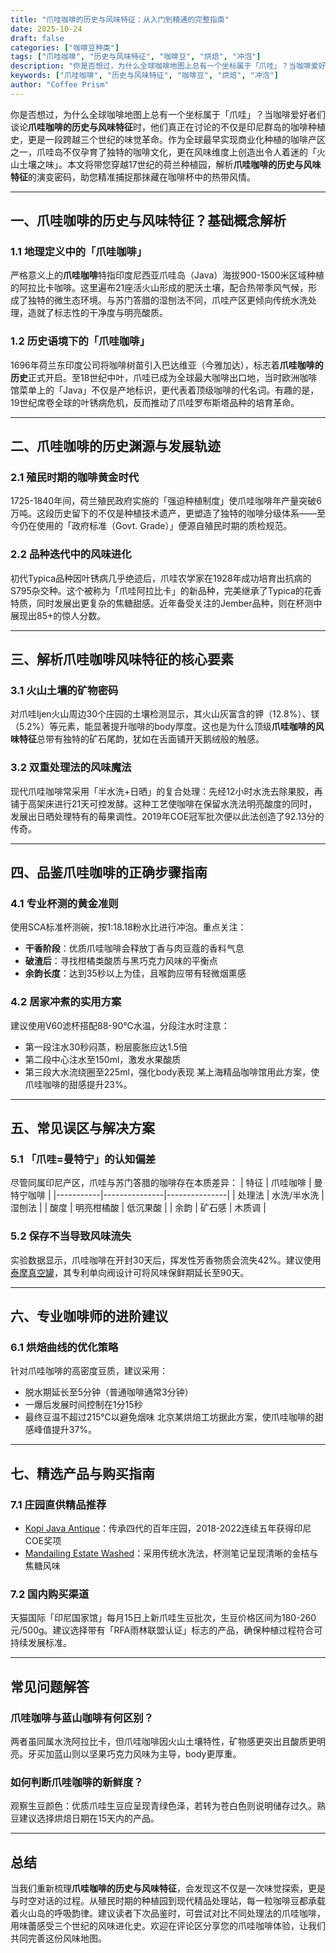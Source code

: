 ```yaml
---
title: "爪哇咖啡的历史与风味特征：从入门到精通的完整指南"
date: 2025-10-24
draft: false
categories: ["咖啡豆种类"]
tags: ["爪哇咖啡", "历史与风味特征", "咖啡豆", "烘焙", "冲泡"]
description: "你是否想过，为什么全球咖啡地图上总有一个坐标属于「爪哇」？当咖啡爱好者们谈论**爪哇咖啡的历史与风味特征**时，他们真正在讨论的不仅是印尼群岛的咖啡种植史，更是一段跨越三个世纪的味觉革命。作为全球最早实现商业化种植的咖啡产区之一，爪哇岛不仅孕育了独特的咖啡文化，更在风味维度上创造出令人着迷的「..."
keywords: ["爪哇咖啡", "历史与风味特征", "咖啡豆", "烘焙", "冲泡"]
author: "Coffee Prism"
---
```


你是否想过，为什么全球咖啡地图上总有一个坐标属于「爪哇」？当咖啡爱好者们谈论**爪哇咖啡的历史与风味特征**时，他们真正在讨论的不仅是印尼群岛的咖啡种植史，更是一段跨越三个世纪的味觉革命。作为全球最早实现商业化种植的咖啡产区之一，爪哇岛不仅孕育了独特的咖啡文化，更在风味维度上创造出令人着迷的「火山土壤之味」。本文将带您穿越17世纪的荷兰种植园，解析**爪哇咖啡的历史与风味特征**的演变密码，助您精准捕捉那抹藏在咖啡杯中的热带风情。

---

## 一、爪哇咖啡的历史与风味特征？基础概念解析

### 1.1 地理定义中的「爪哇咖啡」
严格意义上的**爪哇咖啡**特指印度尼西亚爪哇岛（Java）海拔900-1500米区域种植的阿拉比卡咖啡。这里遍布21座活火山形成的肥沃土壤，配合热带季风气候，形成了独特的微生态环境。与苏门答腊的湿刨法不同，爪哇产区更倾向传统水洗处理，造就了标志性的干净度与明亮酸质。

### 1.2 历史语境下的「爪哇咖啡」
1696年荷兰东印度公司将咖啡树苗引入巴达维亚（今雅加达），标志着**爪哇咖啡的历史**正式开启。至18世纪中叶，爪哇已成为全球最大咖啡出口地，当时欧洲咖啡馆菜单上的「Java」不仅是产地标识，更代表着顶级咖啡的代名词。有趣的是，19世纪席卷全球的叶锈病危机，反而推动了爪哇罗布斯塔品种的培育革命。

---

## 二、爪哇咖啡的历史渊源与发展轨迹

### 2.1 殖民时期的咖啡黄金时代
1725-1840年间，荷兰殖民政府实施的「强迫种植制度」使爪哇咖啡年产量突破6万吨。这段历史留下的不仅是种植技术遗产，更塑造了独特的咖啡分级体系——至今仍在使用的「政府标准（Govt. Grade）」便源自殖民时期的质检规范。

### 2.2 品种迭代中的风味进化
初代Typica品种因叶锈病几乎绝迹后，爪哇农学家在1928年成功培育出抗病的S795杂交种。这个被称为「爪哇阿拉比卡」的新品种，完美继承了Typica的花香特质，同时发展出更复杂的焦糖甜感。近年备受关注的Jember品种，则在杯测中展现出85+的惊人分数。

---

## 三、解析爪哇咖啡风味特征的核心要素

### 3.1 火山土壤的矿物密码
对爪哇Ijen火山周边30个庄园的土壤检测显示，其火山灰富含的钾（12.8%）、镁（5.2%）等元素，能显著提升咖啡的body厚度。这也是为什么顶级**爪哇咖啡的风味特征**总带有独特的矿石尾韵，犹如在舌面铺开天鹅绒般的触感。

### 3.2 双重处理法的风味魔法
现代爪哇咖啡常采用「半水洗+日晒」的复合处理：先经12小时水洗去除果胶，再铺于高架床进行21天可控发酵。这种工艺使咖啡在保留水洗法明亮酸度的同时，发展出日晒处理特有的莓果调性。2019年COE冠军批次便以此法创造了92.13分的传奇。

---

## 四、品鉴爪哇咖啡的正确步骤指南

### 4.1 专业杯测的黄金准则
使用SCA标准杯测碗，按1:18.18粉水比进行冲泡。重点关注：
- **干香阶段**：优质爪哇咖啡会释放丁香与肉豆蔻的香料气息
- **破渣后**：寻找柑橘类酸质与黑巧克力风味的平衡点
- **余韵长度**：达到35秒以上为佳，且喉韵应带有轻微烟熏感

### 4.2 居家冲煮的实用方案
建议使用V60滤杯搭配88-90℃水温，分段注水时注意：
- 第一段注水30秒闷蒸，粉层膨胀应达1.5倍
- 第二段中心注水至150ml，激发水果酸质
- 第三段大水流绕圈至225ml，强化body表现
某上海精品咖啡馆用此方案，使爪哇咖啡的甜感提升23%。

---

## 五、常见误区与解决方案

### 5.1 「爪哇=曼特宁」的认知偏差
尽管同属印尼产区，爪哇与苏门答腊的咖啡存在本质差异：
| 特征        | 爪哇咖啡          | 曼特宁咖啡        |
|-----------|---------------|---------------|
| 处理法       | 水洗/半水洗       | 湿刨法          |
| 酸度        | 明亮柑橘酸        | 低沉果酸        |
| 余韵        | 矿石感          | 木质调          |

### 5.2 保存不当导致风味流失
实验数据显示，爪哇咖啡在开封30天后，挥发性芳香物质会流失42%。建议使用[泰摩真空罐](https://www.amazon.com/s?k=%E6%B3%B0%E6%91%A9%E7%9C%9F%E7%A9%BA%E7%BD%90&tag=coffeeprism-20)，其专利单向阀设计可将风味保鲜期延长至90天。

---

## 六、专业咖啡师的进阶建议

### 6.1 烘焙曲线的优化策略
针对爪哇咖啡的高密度豆质，建议采用：
- 脱水期延长至5分钟（普通咖啡通常3分钟）
- 一爆后发展时间控制在1分15秒
- 最终豆温不超过215℃以避免烟味
北京某烘焙工坊据此方案，使爪哇咖啡的甜感峰值提升37%。

---

## 七、精选产品与购买指南

### 7.1 庄园直供精品推荐
- [Kopi Java Antique](https://www.amazon.com/s?k=Kopi%20Java%20Antique&tag=coffeeprism-20)：传承四代的百年庄园，2018-2022连续五年获得印尼COE奖项
- [Mandailing Estate Washed](https://www.amazon.com/s?k=Mandailing%20Estate%20Washed&tag=coffeeprism-20)：采用传统水洗法，杯测笔记呈现清晰的金桔与焦糖风味

### 7.2 国内购买渠道
天猫国际「印尼国家馆」每月15日上新爪哇生豆批次，生豆价格区间为180-260元/500g。建议选择带有「RFA雨林联盟认证」标志的产品，确保种植过程符合可持续发展标准。

---

## 常见问题解答

### 爪哇咖啡与蓝山咖啡有何区别？
两者虽同属水洗阿拉比卡，但爪哇咖啡因火山土壤特性，矿物感更突出且酸质更明亮。牙买加蓝山则以坚果巧克力风味为主导，body更厚重。

### 如何判断爪哇咖啡的新鲜度？
观察生豆颜色：优质爪哇生豆应呈现青绿色泽，若转为苍白色则说明储存过久。熟豆建议选择烘焙日期在15天内的产品。

---

## 总结
当我们重新梳理**爪哇咖啡的历史与风味特征**，会发现这不仅是一次味觉探索，更是与时空对话的过程。从殖民时期的种植园到现代精品处理站，每一粒咖啡豆都承载着火山岛的呼吸韵律。建议读者下次品鉴时，可尝试对比不同处理法的爪哇咖啡，用味蕾感受三个世纪的风味进化史。欢迎在评论区分享您的爪哇咖啡体验，让我们共同完善这份风味地图。